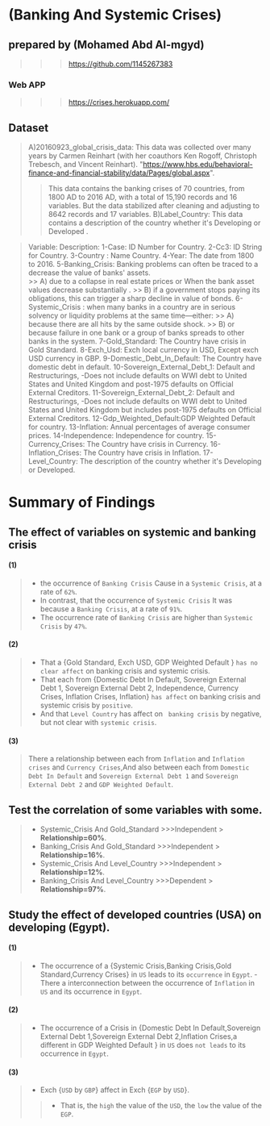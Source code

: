 # (Banking And Systemic Crises)
## prepared by (Mohamed Abd Al-mgyd)
>>> https://github.com/1145267383
### Web APP
>>> https://crises.herokuapp.com/

## Dataset

> A)20160923_global_crisis_data:
This data was collected over many years by Carmen Reinhart (with her coauthors Ken Rogoff, Christoph Trebesch, and Vincent Reinhart). 
"https://www.hbs.edu/behavioral-finance-and-financial-stability/data/Pages/global.aspx".
>> This data contains the banking crises of 70 countries, from 1800 AD to 2016 AD, with a total of 15,190 records and 16 variables.
But the data stabilized after cleaning and adjusting to 8642 records and 17 variables.
> B)Label_Country:
This data contains a description of the country whether it's Developing or Developed .


> Variable:   Description:
> 1-Case: ID Number for Country.
> 2-Cc3: ID String for Country.
> 3-Country : Name Country.
> 4-Year: The date  from 1800 to 2016.
> 5-Banking_Crisis: Banking problems can often be traced to a decrease the value of banks' assets.                                                                 
          >> A) due to a collapse in real estate prices or When the bank asset  values decrease substantially .
          >> B) if a government stops paying its obligations, this can trigger a sharp decline in value of bonds.
> 6-Systemic_Crisis : when many banks in a country are in serious solvency or liquidity problems at the same time—either:
        >> A) because there are all hits by the same outside shock.
        >> B) or because failure in one bank or a group of banks spreads to other banks in the system.
> 7-Gold_Standard: The Country have crisis in Gold Standard.
> 8-Exch_Usd: Exch local currency in USD, Except exch USD currency in GBP.
> 9-Domestic_Debt_In_Default: The Country have domestic debt in default.
> 10-Sovereign_External_Debt_1: Default and Restructurings, -Does not include defaults on WWI debt to United States and United Kingdom and post-1975 defaults on Official External Creditors.
> 11-Sovereign_External_Debt_2: Default and Restructurings, -Does not include defaults on WWI debt to United States and United Kingdom but includes post-1975 defaults on Official External Creditors.
> 12-Gdp_Weighted_Default:GDP Weighted Default for country.
> 13-Inflation: Annual percentages of average consumer prices.
> 14-Independence: Independence for country.
> 15-Currency_Crises: The Country have crisis in Currency.
> 16-Inflation_Crises: The Country have crisis in Inflation.
> 17-Level_Country: The description of the country  whether it's Developing or Developed. 


# Summary of Findings
## The effect of variables on systemic and banking crisis
#### (1)
>- the occurrence of `Banking Crisis` Cause in a `Systemic Crisis`, at a rate of `62%`.
>- In contrast, that the occurrence of `Systemic Crisis` It was because a `Banking Crisis`, at a rate of `91%`.
>- The occurrence rate  of `Banking Crisis` are higher than `Systemic Crisis` by `47%`.

#### (2)
>-  That a {Gold Standard, Exch USD, GDP Weighted Default } `has no clear affect` on  banking crisis and systemic crisis.
>- That each from {Domestic Debt In Default, Sovereign External Debt 1, Sovereign External Debt 2,  Independence,  Currency Crises, Inflation Crises, Inflation} `has affect` on banking crisis and systemic crisis by `positive`.
>- And that `Level Country` has affect on ` banking crisis` by negative, but  not clear with `systemic crisis`.

#### (3)
>There a relationship between each from `Inflation` and `Inflation crises` and `Currency Crises`,And also between each from `Domestic Debt In Default` and `Sovereign External Debt 1` and  `Sovereign External Debt 2` and `GDP Weighted Default`.

## Test the correlation of some variables with some.
>- Systemic_Crisis And Gold_Standard >>>Independent > **Relationship=60%**.
>- Banking_Crisis And Gold_Standard >>>Independent > **Relationship=16%**.
>- Systemic_Crisis And Level_Country >>>Independent > **Relationship=12%**.
>- Banking_Crisis And Level_Country >>>Dependent > **Relationship=97%**.

##  Study the effect of developed countries (USA) on developing (Egypt).
#### (1)
>-  The occurrence of a {Systemic Crisis,Banking Crisis,Gold Standard,Currency Crises} in `US` leads to its `occurrence` in `Egypt`.
>-There a interconnection between the occurrence of `Inflation` in `US`  and  its occurrence in `Egypt`.

#### (2)
>- The occurrence of a Crisis in {Domestic Debt In Default,Sovereign External Debt 1,Sovereign External Debt 2,Inflation Crises,a different in GDP Weighted Default } in `US` does `not leads` to its occurrence in `Egypt`.

#### (3)
>- Exch {`USD` by `GBP`} affect in Exch {`EGP` by `USD`}.
>>- That is, the `high` the value of the `USD`, the `low` the value of the `EGP`.
